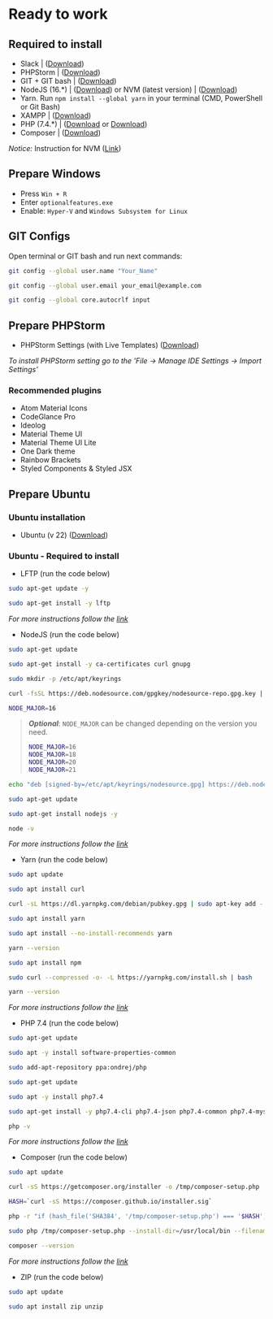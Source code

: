 # Ready to work

## Required to install

- Slack | ([Download](https://slack.com/downloads/windows))
- PHPStorm | ([Download](https://www.jetbrains.com/phpstorm/download/))
- GIT + GIT bash | ([Download](https://git-scm.com/downloads))
- NodeJS (16.*) | ([Download](https://nodejs.org/en/blog/release/v16.16.0/)) or NVM (latest version) | ([Download](https://github.com/coreybutler/nvm-windows/releases))
- Yarn. Run `npm install --global yarn` in your terminal (CMD, PowerShell or Git Bash)
- XAMPP | ([Download](https://www.apachefriends.org/download.html))
- PHP (7.4.*) | ([Download](https://windows.php.net/download/) or [Download](https://windows.php.net/downloads/releases/archives/))
- Composer | ([Download](https://getcomposer.org/download/))

_Notice:_ Instruction for NVM ([Link](https://github.com/coreybutler/nvm-windows))

## Prepare Windows

- Press `Win + R`
- Enter `optionalfeatures.exe`
- Enable: `Hyper-V` and `Windows Subsystem for Linux`

## GIT Configs

Open terminal or GIT bash and run next commands:

```bash
git config --global user.name "Your_Name"
```

```bash
git config --global user.email your_email@example.com
```

```bash
git config --global core.autocrlf input
```

## Prepare PHPStorm

-  PHPStorm Settings (with Live Templates) ([Download](https://drive.google.com/file/d/1XC8nwAMLlSwLr0vGjHoZV0YTEpDN_eJU/view?usp=sharing))

_To install PHPStorm setting go to the 'File -> Manage IDE Settings -> Import Settings'_

### Recommended plugins

- Atom Material Icons 
- CodeGlance Pro 
- Ideolog 
- Material Theme UI 
- Material Theme UI Lite 
- One Dark theme 
- Rainbow Brackets 
- Styled Components & Styled JSX

## Prepare Ubuntu 

### Ubuntu installation

- Ubuntu (v 22) ([Download](https://apps.microsoft.com/store/detail/ubuntu-22041-lts/9PN20MSR04DW?hl=uk-ua&gl=ua&rtc=1))

### Ubuntu - Required to install

- LFTP (run the code below)

```bash
sudo apt-get update -y
```

```bash
sudo apt-get install -y lftp
```

_For more instructions follow the [link](https://zoomadmin.com/HowToInstall/UbuntuPackage/lftp)_

- NodeJS (run the code below)

```bash
sudo apt-get update
```

```bash
sudo apt-get install -y ca-certificates curl gnupg
```

```bash
sudo mkdir -p /etc/apt/keyrings
```

```bash
curl -fsSL https://deb.nodesource.com/gpgkey/nodesource-repo.gpg.key | sudo gpg --dearmor -o /etc/apt/keyrings/nodesource.gpg
```

```bash
NODE_MAJOR=16
```

> ***Optional***: ``NODE_MAJOR`` can be changed depending on the version you need.
>
> ```sh
> NODE_MAJOR=16
> NODE_MAJOR=18
> NODE_MAJOR=20
> NODE_MAJOR=21
> ```

```bash
echo "deb [signed-by=/etc/apt/keyrings/nodesource.gpg] https://deb.nodesource.com/node_$NODE_MAJOR.x nodistro main" | sudo tee /etc/apt/sources.list.d/nodesource.list
```

```bash
sudo apt-get update
```

```bash
sudo apt-get install nodejs -y
```

```bash
node -v
```

_For more instructions follow the [link](https://www.digitalocean.com/community/tutorials/how-to-install-node-js-on-ubuntu-20-04)_

- Yarn (run the code below)

```bash
sudo apt update
```

```bash
sudo apt install curl
```

```bash
curl -sL https://dl.yarnpkg.com/debian/pubkey.gpg | sudo apt-key add -
```

```bash
sudo apt install yarn
```

```bash
sudo apt install --no-install-recommends yarn
```

```bash
yarn --version
```

```bash
sudo apt install npm
```

```bash
sudo curl --compressed -o- -L https://yarnpkg.com/install.sh | bash
```

```bash
yarn --version
```

_For more instructions follow the [link](https://linuxize.com/post/how-to-install-yarn-on-ubuntu-20-04/)_

- PHP 7.4 (run the code below)

```bash
sudo apt-get update
```

```bash
sudo apt -y install software-properties-common
```

```bash
sudo add-apt-repository ppa:ondrej/php
```

```bash
sudo apt-get update
```

```bash
sudo apt -y install php7.4
```

```bash
sudo apt-get install -y php7.4-cli php7.4-json php7.4-common php7.4-mysql php7.4-zip php7.4-gd php7.4-mbstring php7.4-curl php7.4-xml php7.4-bcmath
```

```bash
php -v
```

_For more instructions follow the [link](https://www.digitalocean.com/community/tutorials/how-to-install-php-7-4-and-set-up-a-local-development-environment-on-ubuntu-20-04)_

- Composer (run the code below)

```bash
sudo apt update
```

```bash
curl -sS https://getcomposer.org/installer -o /tmp/composer-setup.php
```

```bash
HASH=`curl -sS https://composer.github.io/installer.sig`
```

```bash
php -r "if (hash_file('SHA384', '/tmp/composer-setup.php') === '$HASH') { echo 'Installer verified'; } else { echo 'Installer corrupt'; unlink('composer-setup.php'); } echo PHP_EOL;"
```

```bash
sudo php /tmp/composer-setup.php --install-dir=/usr/local/bin --filename=composer
```

```bash
composer --version
```

_For more instructions follow the [link](https://www.digitalocean.com/community/tutorials/how-to-install-and-use-composer-on-ubuntu-20-04)_

- ZIP (run the code below)

```bash
sudo apt update
```

```bash
sudo apt install zip unzip
```
